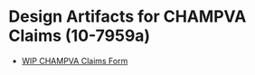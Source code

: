 # Design Artifacts for CHAMPVA Claims (10-7959a) #

- [WIP CHAMPVA Claims Form](https://www.figma.com/design/Tfhq5h2LwXEeEEtFBAAFOv/10-7959a?node-id=13%3A80&t=694VS2foYdYll7pD-1)
